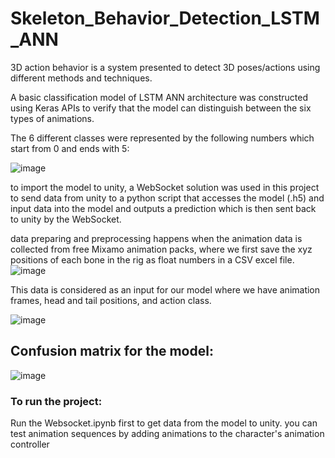 # Skeleton_Behavior_Detection_LSTM_ANN
3D action behavior is a system presented to detect 3D poses/actions using different methods and techniques.

A basic classification model of LSTM ANN architecture was constructed using Keras APIs to verify that the model can distinguish between the six types of animations.

The 6 different classes were represented by the following numbers which start from 0 and ends with 5:

![image](https://user-images.githubusercontent.com/60396165/183023635-4f116b0e-eb38-4d28-87d3-1ff85022e46c.png)

to import the model to unity, a WebSocket solution was used in this project to send data from unity to a python script that accesses the model (.h5) and input data into the model and outputs a prediction which is then sent back to unity by the WebSocket. 


data preparing and preprocessing happens when the animation data is collected from free Mixamo animation packs, where we first save the xyz positions of each bone in the rig as float numbers in a CSV excel file.
![image](https://user-images.githubusercontent.com/60396165/183023994-386233eb-5982-4de0-a67d-420b759ea89d.png)

This data is considered as an input for our model where we have animation frames, head and tail positions, and action class.

![image](https://user-images.githubusercontent.com/60396165/183023945-c69f9989-47c8-4214-b5fb-a13144ef73e4.png)

## Confusion matrix for the model:

![image](https://user-images.githubusercontent.com/60396165/183024042-be9a4ca8-ff93-4a40-98a4-3bf11e5b2b42.png)

### To run the project: 

Run the Websocket.ipynb first to get data from the model to unity.
you can test animation sequences by adding animations to the character's animation controller

